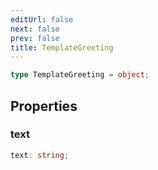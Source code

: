 ```yaml
---
editUrl: false
next: false
prev: false
title: TemplateGreeting
---
```


```ts
type TemplateGreeting = object;
```

## Properties

### text

```ts
text: string;
```
